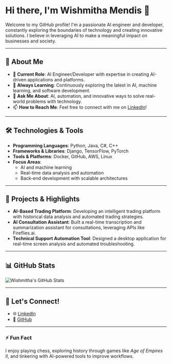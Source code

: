 # Hi there, I'm Wishmitha Mendis 👋

Welcome to my GitHub profile! I'm a passionate AI engineer and developer, constantly exploring the boundaries of technology and creating innovative solutions. I believe in leveraging AI to make a meaningful impact on businesses and society.

---

## 🚀 About Me
- 🔭 **Current Role**: AI Engineer/Developer with expertise in creating AI-driven applications and platforms.
- 🌱 **Always Learning**: Continuously exploring the latest in AI, machine learning, and software development.
- 💬 **Ask Me About**: AI, automation, and innovative ways to solve real-world problems with technology.
- 📫 **How to Reach Me**: Feel free to connect with me on [LinkedIn](https://www.linkedin.com/in/wishmithamendis/)!

---

## 🛠️ Technologies & Tools
- **Programming Languages**: Python, Java, C#, C++
- **Frameworks & Libraries**: Django, TensorFlow, PyTorch
- **Tools & Platforms**: Docker, GitHub, AWS, Linux
- **Focus Areas**: 
  - AI and machine learning
  - Real-time data analysis and automation
  - Back-end development with scalable architectures

---

## 🌟 Projects & Highlights
- **AI-Based Trading Platform**: Developing an intelligent trading platform with historical data analysis and automated trading strategies.
- **AI Consultation Assistant**: Built a real-time transcription and summarization assistant for consultations, leveraging APIs like Fireflies.ai.
- **Technical Support Automation Tool**: Designed a desktop application for real-time screen analysis and automated troubleshooting.

---

## 📊 GitHub Stats
![Wishmitha's GitHub Stats](https://github-readme-stats-rose-nu-13.vercel.app/api?username=Wishmitha&show_icons=true&count_private=true&theme=radical)

---

## 🤝 Let's Connect!
- 🌐 [LinkedIn](https://www.linkedin.com/in/wishmithamendis/)
- 💼 [GitHub](https://github.com/Wishmitha)

---

### ⚡ Fun Fact
I enjoy playing chess, exploring history through games like *Age of Empires II*, and tinkering with AI-powered tools to improve workflows.
